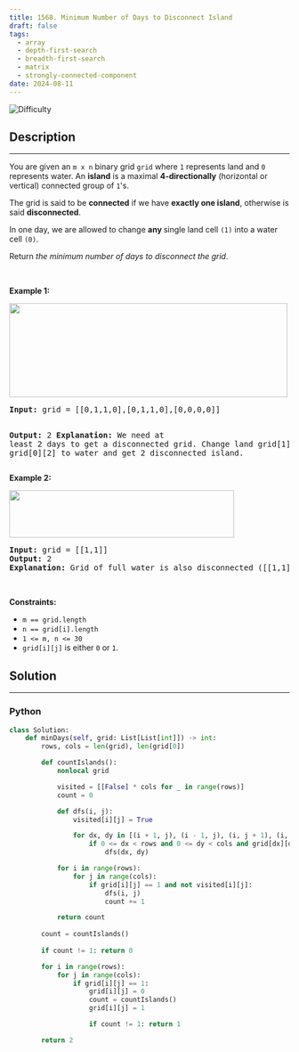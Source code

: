 ```yaml
---
title: 1568. Minimum Number of Days to Disconnect Island
draft: false
tags: 
  - array
  - depth-first-search
  - breadth-first-search
  - matrix
  - strongly-connected-component
date: 2024-08-11
---
```


![Difficulty](https://img.shields.io/badge/Difficulty-Hard-blue.svg)

## Description

---
<p>You are given an <code>m x n</code> binary grid <code>grid</code> where <code>1</code> represents land and <code>0</code> represents water. An <strong>island</strong> is a maximal <strong>4-directionally</strong> (horizontal or vertical) connected group of <code>1</code>&#39;s.</p>

<p>The grid is said to be <strong>connected</strong> if we have <strong>exactly one island</strong>, otherwise is said <strong>disconnected</strong>.</p>

<p>In one day, we are allowed to change <strong>any </strong>single land cell <code>(1)</code> into a water cell <code>(0)</code>.</p>

<p>Return <em>the minimum number of days to disconnect the grid</em>.</p>

<p>&nbsp;</p>
<p><strong class="example">Example 1:</strong></p>
<img alt="" src="https://assets.leetcode.com/uploads/2021/12/24/land1.jpg" style="width: 500px; height: 169px;" />
<pre>
<strong>Input:</strong> grid = [[0,1,1,0],[0,1,1,0],[0,0,0,0]]

<strong>Output:</strong> 2
<strong>Explanation:</strong> We need at least 2 days to get a disconnected grid.
Change land grid[1][1] and grid[0][2] to water and get 2 disconnected island.
</pre>

<p><strong class="example">Example 2:</strong></p>
<img alt="" src="https://assets.leetcode.com/uploads/2021/12/24/land2.jpg" style="width: 404px; height: 85px;" />
<pre>
<strong>Input:</strong> grid = [[1,1]]
<strong>Output:</strong> 2
<strong>Explanation:</strong> Grid of full water is also disconnected ([[1,1]] -&gt; [[0,0]]), 0 islands.
</pre>

<p>&nbsp;</p>
<p><strong>Constraints:</strong></p>

<ul>
	<li><code>m == grid.length</code></li>
	<li><code>n == grid[i].length</code></li>
	<li><code>1 &lt;= m, n &lt;= 30</code></li>
	<li><code>grid[i][j]</code> is either <code>0</code> or <code>1</code>.</li>
</ul>


## Solution

---
### Python
``` py title='minimum-number-of-days-to-disconnect-island'
class Solution:
    def minDays(self, grid: List[List[int]]) -> int:
        rows, cols = len(grid), len(grid[0])

        def countIslands():
            nonlocal grid

            visited = [[False] * cols for _ in range(rows)]
            count = 0

            def dfs(i, j):
                visited[i][j] = True

                for dx, dy in [(i + 1, j), (i - 1, j), (i, j + 1), (i, j - 1)]:
                    if 0 <= dx < rows and 0 <= dy < cols and grid[dx][dy] == 1 and not visited[dx][dy]:
                        dfs(dx, dy)

            for i in range(rows):
                for j in range(cols):
                    if grid[i][j] == 1 and not visited[i][j]:
                        dfs(i, j)
                        count += 1

            return count
        
        count = countIslands()
        
        if count != 1: return 0

        for i in range(rows):
            for j in range(cols):
                if grid[i][j] == 1:
                    grid[i][j] = 0
                    count = countIslands()
                    grid[i][j] = 1

                    if count != 1: return 1

        return 2
        


```

